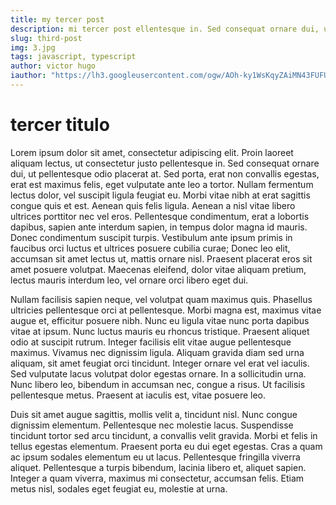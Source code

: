 ```yaml
---
title: my tercer post
description: mi tercer post ellentesque in. Sed consequat ornare dui, ut pellentesque odio placerat at. Sed porta, erat non convallis egestas, erat est maximus felis, eget vulputate ante leo a tortor.
slug: third-post
img: 3.jpg
tags: javascript, typescript
author: victor hugo
iauthor: "https://lh3.googleusercontent.com/ogw/AOh-ky1WsKqyZAiMN43FUFUKq2KaBlr6gK4JXgJtrIbnjg=s32-c-mo"
---
```


# tercer titulo

Lorem ipsum dolor sit amet, consectetur adipiscing elit. Proin laoreet aliquam lectus, ut consectetur justo pellentesque in. Sed consequat ornare dui, ut pellentesque odio placerat at. Sed porta, erat non convallis egestas, erat est maximus felis, eget vulputate ante leo a tortor. Nullam fermentum lectus dolor, vel suscipit ligula feugiat eu. Morbi vitae nibh at erat sagittis congue quis et est. Aenean quis felis ligula. Aenean a nisl vitae libero ultrices porttitor nec vel eros. Pellentesque condimentum, erat a lobortis dapibus, sapien ante interdum sapien, in tempus dolor magna id mauris. Donec condimentum suscipit turpis. Vestibulum ante ipsum primis in faucibus orci luctus et ultrices posuere cubilia curae; Donec leo elit, accumsan sit amet lectus ut, mattis ornare nisl. Praesent placerat eros sit amet posuere volutpat. Maecenas eleifend, dolor vitae aliquam pretium, lectus mauris interdum leo, vel ornare orci libero eget dui.

Nullam facilisis sapien neque, vel volutpat quam maximus quis. Phasellus ultricies pellentesque orci at pellentesque. Morbi magna est, maximus vitae augue et, efficitur posuere nibh. Nunc eu ligula vitae nunc porta dapibus vitae at ipsum. Nunc luctus mauris eu rhoncus tristique. Praesent aliquet odio at suscipit rutrum. Integer facilisis elit vitae augue pellentesque maximus. Vivamus nec dignissim ligula. Aliquam gravida diam sed urna aliquam, sit amet feugiat orci tincidunt. Integer ornare vel erat vel iaculis. Sed vulputate lacus volutpat dolor egestas ornare. In a sollicitudin urna. Nunc libero leo, bibendum in accumsan nec, congue a risus. Ut facilisis pellentesque metus. Praesent at iaculis est, vitae posuere leo.

Duis sit amet augue sagittis, mollis velit a, tincidunt nisl. Nunc congue dignissim elementum. Pellentesque nec molestie lacus. Suspendisse tincidunt tortor sed arcu tincidunt, a convallis velit gravida. Morbi et felis in tellus egestas elementum. Praesent porta eu dui eget egestas. Cras a quam ac ipsum sodales elementum eu ut lacus. Pellentesque fringilla viverra aliquet. Pellentesque a turpis bibendum, lacinia libero et, aliquet sapien. Integer a quam viverra, maximus mi consectetur, accumsan felis. Etiam metus nisl, sodales eget feugiat eu, molestie at urna.
